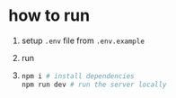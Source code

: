 # how to run

1. setup `.env` file from `.env.example`

2. run
3. ```bash
   npm i # install dependencies
   npm run dev # run the server locally
   ```

